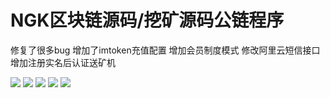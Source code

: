 # NGK区块链源码/挖矿源码公链程序

修复了很多bug
增加了imtoken充值配置
增加会员制度模式
修改阿里云短信接口
增加注册实名后认证送矿机

[![](https://wukongymw.com/wp-content/uploads/2022/08/1659296807-fa2f825f2059495.png)](https://wukongymw.com/wp-content/uploads/2022/08/1659296807-fa2f825f2059495.png)
[![](https://wukongymw.com/wp-content/uploads/2022/08/1659296818-ec57a7dfa1e2ddf.png)](https://wukongymw.com/wp-content/uploads/2022/08/1659296818-ec57a7dfa1e2ddf.png)
[![](https://wukongymw.com/wp-content/uploads/2022/08/1659296819-e833da89ef0a898.png)](https://wukongymw.com/wp-content/uploads/2022/08/1659296819-e833da89ef0a898.png)
[![](https://wukongymw.com/wp-content/uploads/2022/08/1659296820-aa44dd43f770a34.png)](https://wukongymw.com/wp-content/uploads/2022/08/1659296820-aa44dd43f770a34.png)
[![](https://wukongymw.com/wp-content/uploads/2022/08/1659296822-eff335549a4fd24.png)](https://wukongymw.com/wp-content/uploads/2022/08/1659296822-eff335549a4fd24.png)
